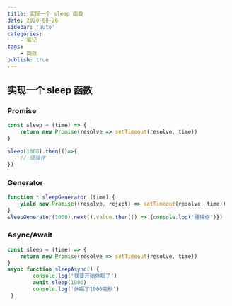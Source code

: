 ```yaml
---
title: 实现一个 sleep 函数
date: 2020-08-26
sidebar: 'auto'
categories:
	- 笔记
tags:
 	- 函数
publish: true
---
```


## 实现一个 sleep 函数

### Promise

```js
const sleep = (time) => {
    return new Promise(resolve => setTimeout(resolve, time))
}

sleep(1000).then(()=>{
    // 骚操作
})
```

### Generator

```js
function * sleepGenerator (time) {
    yield new Promise((resolve, reject) => setTimeout(resolve, time))
}
sleepGenerator(1000).next().value.then(() => {console.log('骚操作')})
```



### Async/Await

```js
const sleep = (time) => {
    return new Promise(resolve => setTimeout(resolve, time))
}
async function sleepAsync() {
        console.log('我要开始休眠了')
        await sleep(1000)
        console.log('休眠了1000毫秒')
 }
```

